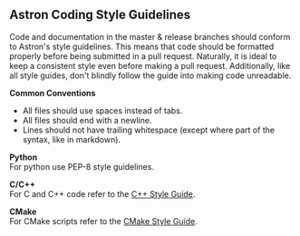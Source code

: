 Astron Coding Style Guidelines
------------------------------
Code and documentation in the master & release branches should conform to Astron's style guidelines.
This means that code should be formatted properly before being submitted in a pull request.
Naturally, it is ideal to keep a consistent style even before making a pull request.
Additionally, like all style guides, don't blindly follow the guide into making code unreadable.

**Common Conventions**  
- All files should use spaces instead of tabs.
- All files should end with a newline.
- Lines should not have trailing whitespace (except where part of the syntax, like in markdown).

**Python**  
For python use PEP-8 style guidelines.

**C/C++**  
For C and C++ code refer to the [C++ Style Guide](cxx-style.md).

**CMake**  
For CMake scripts refer to the [CMake Style Guide](cmake-style.md).
